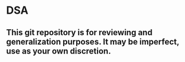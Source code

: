 # DSA
## This git repository is for reviewing and generalization purposes. It may be imperfect, use as your own discretion.

